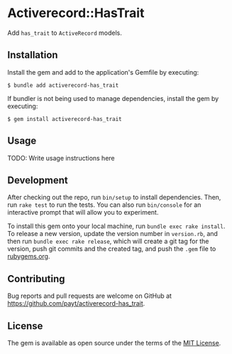 # Activerecord::HasTrait

Add `has_trait` to `ActiveRecord` models.

## Installation
Install the gem and add to the application's Gemfile by executing:

    $ bundle add activerecord-has_trait

If bundler is not being used to manage dependencies, install the gem by executing:

    $ gem install activerecord-has_trait

## Usage

TODO: Write usage instructions here

## Development

After checking out the repo, run `bin/setup` to install dependencies. Then, run `rake test` to run the tests. You can also run `bin/console` for an interactive prompt that will allow you to experiment.

To install this gem onto your local machine, run `bundle exec rake install`. To release a new version, update the version number in `version.rb`, and then run `bundle exec rake release`, which will create a git tag for the version, push git commits and the created tag, and push the `.gem` file to [rubygems.org](https://rubygems.org).

## Contributing

Bug reports and pull requests are welcome on GitHub at https://github.com/payt/activerecord-has_trait.

## License

The gem is available as open source under the terms of the [MIT License](https://opensource.org/licenses/MIT).
